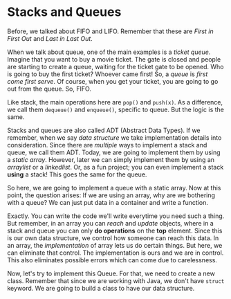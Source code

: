# Stacks and Queues

Before, we talked about FIFO and LIFO. Remember that these are *First in First Out* and *Last in Last Out*. 

When we talk about queue, one of the main examples is a *ticket queue*. Imagine that you want to buy a movie ticket. The gate is closed and people are starting to create a queue, waiting for the ticket gate to be opened. Who is going to buy the first ticket? Whoever came first! So, a *queue* is *first come first serve*. Of course, when you get your ticket, you are going to go out from the queue. So, FIFO.

Like stack, the main operations here are `pop()` and `push(x)`. As a difference, we call them `dequeue()` and `enqueue()`, specific to queue. But the logic is the same. 

Stacks and queues are also called ADT (Abstract Data Types). If we remember, when we say *data structure* we take implementation details into consideration. Since there are *multiple* ways to implement a stack and queue, we call them ADT. Today, we are going to implement them by using a *static array*. However, later we can simply implement them by using an *arraylist* or a *linkedlist*. Or, as a fun project; you can even implement a stack **using** a stack! This goes the same for the queue.

So here, we are going to implement a queue with a static array. Now at this point, the question arises: If we are using an array, why are we bothering with a queue? We can just put data in a container and write a function.

Exactly. You can write the code we'll write everytime you need such a thing. But remember, in an array you can *reach* and *update* objects, where in a stack and queue you can only **do operations** on the **top** element. Since this is our own data structure, we control how someone can reach this data. In an array, the *implementation* of array lets us do certain things. But here, we can eliminate that control. The implementation is ours and we are in control. This also eliminates possible errors which can come due to carelessness.

Now, let's try to implement this Queue. 
For that, we need to create a new class. Remember that since we are working with Java, we don't have `struct` keyword. We are going to build a class to have our data structure.


